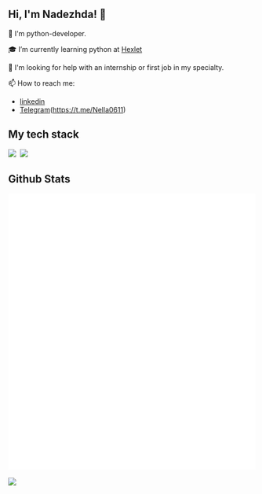 ## Hi, I'm Nadezhda! 👋

🐍 I'm python-developer.

🎓 I’m currently learning python at [Hexlet](https://ru.hexlet.io)

🤔 I'm looking for help with an internship or first job in my specialty.

📫 How to reach me:
* [linkedin](https://www.linkedin.com/in/donetskaya-nadezhda/)
* [Telegram]({https://img.shields.io/badge/Telegram-2CA5E0?style=for-the-badge&logo=telegram&logoColor=white})(https://t.me/Nella0611)

<!--
Opensource:
🤝 
-->
## My tech stack
![](https://img.shields.io/pypi/pyversions/3?color=green&logo=python&style=plastic)
![]()
![](https://img.shields.io/badge/MySQL-316192?style=for-the-badge&logo=mysql&logoColor=white)

## Github Stats
![Metrics](/github-metrics.svg)

[![](https://visitcount.itsvg.in/api?id=solar05&label=Profile%20Views&color=11&pretty=false)](https://visitcount.itsvg.in)
